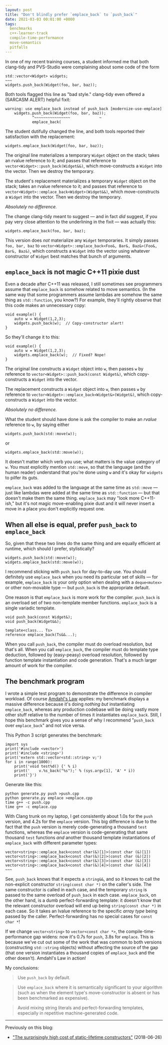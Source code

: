 ```yaml
---
layout: post
title: "Don't blindly prefer `emplace_back` to `push_back`"
date: 2021-03-03 00:01:00 +0000
tags:
  benchmarks
  c++-learner-track
  compile-time-performance
  move-semantics
  pitfalls
---
```


In one of my recent training courses, a student informed me that both clang-tidy
and PVS-Studio were complaining about some code of the form

    std::vector<Widget> widgets;
    ~~~
    widgets.push_back(Widget(foo, bar, baz));

Both tools flagged this line as "bad style."
clang-tidy even offered a (SARCASM ALERT) helpful fixit:

    warning: use emplace_back instead of push_back [modernize-use-emplace]
        widgets.push_back(Widget(foo, bar, baz));
                ^~~~~~~~~~~~~~~~~             ~
                emplace_back(

The student dutifully changed the line, and both tools reported their
satisfaction with the replacement:

    widgets.emplace_back(Widget(foo, bar, baz));

The original line materializes a temporary `Widget` object on the stack;
takes an rvalue reference to it; and passes that reference to
`vector<Widget>::push_back(Widget&&)`, which move-constructs a `Widget`
into the vector. Then we destroy the temporary.

The student's replacement materializes a temporary `Widget` object on the stack;
takes an rvalue reference to it; and passes that reference to
`vector<Widget>::emplace_back<Widget>(Widget&&)`, which move-constructs
a `Widget` into the vector. Then we destroy the temporary.

_Absolutely no difference._

The change clang-tidy meant to suggest — and in fact _did_ suggest,
if you pay very close attention to the underlining in the fixit — was actually this:

    widgets.emplace_back(foo, bar, baz);

This version does _not_ materialize any `Widget` temporaries. It simply
passes `foo, bar, baz` to `vector<Widget>::emplace_back<Foo&, Bar&, Baz&>(Foo&, Bar&, Baz&)`,
which constructs a `Widget` into the vector using whatever
constructor of `Widget` best matches that bunch of arguments.


## `emplace_back` is not magic C++11 pixie dust

Even a decade after C++11 was released, I still sometimes see programmers assume
that `emplace_back` is somehow related to move semantics. (In the same way that
some programmers assume lambdas are somehow the same thing as `std::function`,
you know?) For example, they'll rightly observe that this code makes an
unnecessary copy:

    void example() {
        auto w = Widget(1,2,3);
        widgets.push_back(w);  // Copy-constructor alert!
    }

So they'll change it to this:

    void example() {
        auto w = Widget(1,2,3);
        widgets.emplace_back(w);  // Fixed? Nope!
    }

The original line constructs a `Widget` object into `w`, then
passes `w` by reference to `vector<Widget>::push_back(const Widget&)`,
which copy-constructs a `Widget` into the vector.

The replacement constructs a `Widget` object into `w`, then
passes `w` by reference to `vector<Widget>::emplace_back<Widget&>(Widget&)`,
which copy-constructs a `Widget` into the vector.

_Absolutely no difference._

What the student should have done is ask the compiler to make an
_rvalue_ reference to `w`, by saying either

    widgets.push_back(std::move(w));

or

    widgets.emplace_back(std::move(w));

It doesn't matter which verb you use; what matters is the value category of
`w`. You must explicitly mention `std::move`, so that the language (and the
human reader) understand that you're done using `w` and it's okay for
`widgets` to pilfer its guts.

`emplace_back` was added to the language at the same time as `std::move` — just
like lambdas were added at the same time as `std::function` — but that doesn't
make them the same thing. `emplace_back` may "look more C++11-ish," but it's
not magic move-enabling pixie dust and it will never insert a move in a place
you don't explicitly request one.


## When all else is equal, prefer `push_back` to `emplace_back`

So, given that these two lines do the same thing and are equally efficient
at runtime, which should I prefer, stylistically?

    widgets.push_back(std::move(w));
    widgets.emplace_back(std::move(w));

I recommend sticking with `push_back` for day-to-day use. You should definitely
use `emplace_back` when you need its particular set of skills — for example, `emplace_back`
is your only option when dealing with a `deque<mutex>` or other non-movable type —
but `push_back` is the appropriate default.

One reason is that `emplace_back` is more work for the compiler.
`push_back` is an overload set of two non-template member functions.
`emplace_back` is a single variadic template.

    void push_back(const Widget&);
    void push_back(Widget&&);

    template<class... Ts>
    reference emplace_back(Ts&&...);

When you call `push_back`, the compiler must do overload resolution, but that's all.
When you call `emplace_back`, the compiler must do template type deduction, followed
by (easy-peasy) overload resolution, followed by function template instantiation and
code generation. That's a much larger amount of work for the compiler.


## The benchmark program

I wrote a simple test program to demonstrate the difference in compiler workload.
Of course [Amdahl's Law](https://en.wikipedia.org/wiki/Amdahl%27s_law) applies:
my benchmark displays a massive difference because it's doing _nothing but_
instantiating `emplace_back`, whereas any production codebase will be doing vastly
more other stuff relative to the number of times it instantiates `emplace_back`.
Still, I hope this benchmark gives you a sense of why I recommend "`push_back` over
`emplace_back`" and not vice versa.

This Python 3 script generates the benchmark:

    import sys
    print('#include <vector>')
    print('#include <string>')
    print('extern std::vector<std::string> v;')
    for i in range(1000):
        print('void test%d() {' % i)
        print('    v.%s_back("%s");' % (sys.argv[1], 'A' * i))
        print('}')

Generate like this:

    python generate.py push >push.cpp
    python generate.py emplace >emplace.cpp
    time g++ -c push.cpp
    time g++ -c emplace.cpp

With Clang trunk on my laptop, I get consistently about 1.0s for the `push` version,
and 4.2s for the `emplace` version. This big difference is due to the fact that the
`push` version is merely code-generating a thousand `test` functions, whereas
the `emplace` version is code-generating that same thousand `test` functions *and*
another thousand template instantiations of `emplace_back` with different parameter
types:

    vector<string>::emplace_back<const char(&)[1]>(const char (&)[1])
    vector<string>::emplace_back<const char(&)[2]>(const char (&)[2])
    vector<string>::emplace_back<const char(&)[3]>(const char (&)[3])
    vector<string>::emplace_back<const char(&)[4]>(const char (&)[4])
    ~~~

See, `push_back` knows that it expects a `string&&`, and so it knows to call the
non-explicit constructor `string(const char *)` on the caller's side. The same
constructor is called in each case, and the temporary `string` is passed to
the same overload of `push_back` in each case. `emplace_back`, on the other hand,
is a dumb perfect-forwarding template: it doesn't know that the relevant constructor
overload will end up being `string(const char *)` in each case. So it takes
an lvalue reference to the specific _array type_ being passed by the caller.
Perfect-forwarding has no special cases for `const char *`!

If we change `vector<string>` to `vector<const char *>`, the compile-time-performance
gap widens: now it's 0.7s for `push`, 3.8s for `emplace`. This is because we've cut
out some of the work that was common to both versions (constructing `std::string` objects)
without affecting the source of the gap (that one version instantiates a
thousand copies of `emplace_back` and the other doesn't). Amdahl's Law in action!

My conclusions:

> Use `push_back` by default.

> Use `emplace_back` where it is semantically significant to your algorithm
> (such as when the element type's move-constructor is absent or has been
> benchmarked as expensive).

> Avoid mixing string literals and perfect-forwarding templates,
> especially in repetitive machine-generated code.

----

Previously on this blog:

* ["The surprisingly high cost of static-lifetime constructors"](/blog/2018/06/26/cost-of-static-lifetime-constructors/) (2018-06-26)
